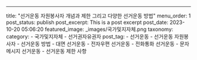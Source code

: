---
title: "선거운동 자원봉사자 개념과 제한 그리고 다양한 선거운동 방법"
menu_order: 1
post_status: publish
post_excerpt: This is a post excerpt
post_date: 2023-10-20 05:06:20
featured_image: _images/국가및지자체.png
taxonomy:
    category:
        - 국가및지자체
        - 선거권자유권자
    post_tag:
        -  선거운동
        -  선거운동 자원봉사자
        -  선거운동 방법
        -  대면 선거운동
        -  전자우편 선거운동
        -  전화통화 선거운동
        -  문자메시지 선거운동
        -  선거운동 제한 사항
